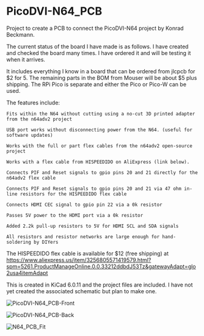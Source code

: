 # PicoDVI-N64_PCB
Project to create a PCB to connect the PicoDVI-N64 project by Konrad Beckmann.



The current status of the board I have made is as follows.  I have created and checked the board many times.  I have ordered it and will be testing it when it arrives. 

It includes everything I know in a board that can be ordered from jlcpcb for $2 for 5.  The remaining parts in the BOM from Mouser will be about $5 plus shipping.  The RPi Pico is separate and either the Pico or Pico-W can be used.  

The features include: 

    Fits within the N64 without cutting using a no-cut 3D printed adapter from the n64adv2 project
    
    USB port works without disconnecting power from the N64. (useful for software updates)
    
    Works with the full or part flex cables from the n64adv2 open-source project
  
    Works with a flex cable from HISPEEDIDO on AliExpress (link below).
  
    Connects PIF and Reset signals to gpio pins 20 and 21 directly for the n64adv2 flex cable
    
    Connects PIF and Reset signals to gpio pins 20 and 21 via 47 ohm in-line resistors for the HISPEEDIDO flex cable
    
    Connects HDMI CEC signal to gpio pin 22 via a 0k resistor
  
    Passes 5V power to the HDMI port via a 0k resistor

    Added 2.2k pull-up resistors to 5V for HDMI SCL and SDA signals
  
    All resistors and resistor networks are large enough for hand-soldering by DIYers

The HISPEEDIDO flex cable is available for $12 (free shipping) at  
https://www.aliexpress.us/item/3256805571419579.html?spm=5261.ProductManageOnline.0.0.33212ddbdJ53Tz&gatewayAdapt=glo2usa4itemAdapt 
  
This is created in KiCad 6.0.11 and the project files are included. I have not yet created the associated schematic but plan to make one. 

![PicoDVI-N64_PCB-Front](https://github.com/dalogue1/PicoDVI-N64_PCB/assets/133064876/229bf70d-1fcd-4e96-a488-81059325d73f)

![PicoDVI-N64_PCB-Back](https://github.com/dalogue1/PicoDVI-N64_PCB/assets/133064876/9ae8b330-6932-4652-8f9d-c9026ffff4cd)

![N64_PCB_Fit](https://github.com/dalogue1/PicoDVI-N64_PCB/assets/133064876/a9b3f396-81b1-41a5-92eb-939396d21952)

